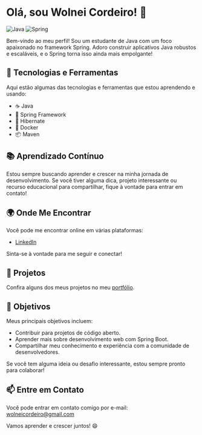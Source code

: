 # Olá, sou Wolnei Cordeiro! 👋

![Java](https://img.shields.io/badge/Java-Junior-blue)
![Spring](https://img.shields.io/badge/Spring-Enthusiast-brightgreen)

Bem-vindo ao meu perfil! Sou um estudante de Java com um foco apaixonado no framework Spring. Adoro construir aplicativos Java robustos e escaláveis, e o Spring torna isso ainda mais empolgante!

## 🔧 Tecnologias e Ferramentas

Aqui estão algumas das tecnologias e ferramentas que estou aprendendo e usando:

- ☕ Java
- 🌱 Spring Framework
- 🚀 Hibernate
- 🐳 Docker
- 📦 Maven

## 📚 Aprendizado Contínuo

Estou sempre buscando aprender e crescer na minha jornada de desenvolvimento. Se você tiver alguma dica, projeto interessante ou recurso educacional para compartilhar, fique à vontade para entrar em contato!

## 🌍 Onde Me Encontrar

Você pode me encontrar online em várias plataformas:

- [LinkedIn](https://www.linkedin.com/in/wolnei-cordeiro-wac/)

Sinta-se à vontade para me seguir e conectar!

## 🚀 Projetos

Confira alguns dos meus projetos no meu [portfólio](https://github.com/WolneiACordeiro?tab=repositories).

## 🎯 Objetivos

Meus principais objetivos incluem:

- Contribuir para projetos de código aberto.
- Aprender mais sobre desenvolvimento web com Spring Boot.
- Compartilhar meu conhecimento e experiência com a comunidade de desenvolvedores.

Se você tem alguma ideia ou desafio interessante, estou sempre pronto para colaborar!

## 📫 Entre em Contato

Você pode entrar em contato comigo por e-mail: wolneicordeiro@gmail.com

Vamos aprender e crescer juntos! 😄
